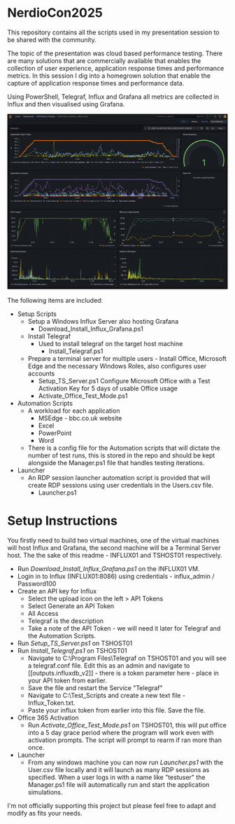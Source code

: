 # NerdioCon2025
This repository contains all the scripts used in my presentation session to be shared with the community.

The topic of the presentation was cloud based performance testing. There are many solutions that are commercially available that enables the collection of user experience, application response times and performance metrics. In this session I dig into a homegrown solution that enable the capture of application response times and performance data.

Using PowerShell, Telegraf, Influx and Grafana all metrics are collected in Influx and then visualised using Grafana.

<img src=".\Dashboard.png">

The following items are included:

- Setup Scripts
  - Setup a Windows Influx Server also hosting Grafana
    - Download_Install_Influx_Grafana.ps1
  - Install Telegraf
    - Used to install telegraf on the target host machine
      - Install_Telegraf.ps1
  - Prepare a terminal server for multiple users - Install Office, Microsoft Edge and the necessary Windows Roles, also configures user accounts
    - Setup_TS_Server.ps1
  Configure Microsoft Office with a Test Activation Key for 5 days of usable Office usage
    - Activate_Office_Test_Mode.ps1
- Automation Scripts
  - A workload for each application
    - MSEdge - bbc.co.uk website
    - Excel
    - PowerPoint
    - Word
  - There is a config file for the Automation scripts that will dictate the number of test runs, this is stored in the repo and should be kept alongside the Manager.ps1 file that handles testing iterations.
- Launcher
  - An RDP session launcher automation script is provided that will create RDP sessions using user credentials in the Users.csv file.
    - Launcher.ps1

# Setup Instructions
You firstly need to build two virtual machines, one of the virtual machines will host Influx and Grafana, the second machine will be a Terminal Server host. The the sake of this readme - INFLUX01 and TSHOST01 respectively.

- Run <i>Download_Install_Influx_Grafana.ps1</i> on the INFLUX01 VM.
- Login in to Influx (INFLUX01:8086) using credentials - influx_admin / Password100
- Create an API key for Influx
  - Select the upload icon on the left > API Tokens
  - Select Generate an API Token
  - All Access
  - Telegraf is the description
  - Take a note of the API Token - we will need it later for Telegraf and the Automation Scripts.
- Run <i>Setup_TS_Server.ps1</i> on TSHOST01
- Run <i>Install_Telegraf.ps1</i> on TSHOST01
  - Navigate to C:\Program Files\Telegraf on TSHOST01 and you will see a telegraf.conf file. Edit this as an admin and navigate to [[outputs.influxdb_v2]] - there is a token parameter here - place in your API token from earlier.
  - Save the file and restart the Service "Telegraf"
  - Navigate to C:\Test_Scripts and create a new text file - Influx_Token.txt. 
  - Paste your influx token from earlier into this file. Save the file.
- Office 365 Activation
  - Run <i>Activate_Office_Test_Mode.ps1</i> on TSHOST01, this will put office into a 5 day grace period where the program will work even with activation prompts. The script will prompt to rearm if ran more than once.
- Launcher
  - From any windows machine you can now run <i>Launcher.ps1</i> with the User.csv file locally and it will launch as many RDP sessions as specified. When a user logs in with a name like "testuser" the Manager.ps1 file will automatically run and start the application simulations.

I'm not officially supporting this project but please feel free to adapt and modify as fits your needs. 